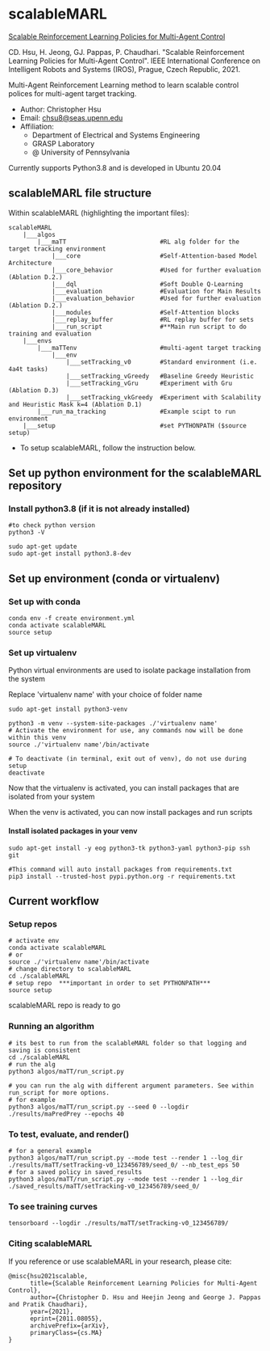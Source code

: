 # scalableMARL

[Scalable Reinforcement Learning Policies for Multi-Agent Control](https://arxiv.org/abs/2011.08055)

CD. Hsu, H. Jeong, GJ. Pappas, P. Chaudhari. "Scalable Reinforcement Learning Policies for Multi-Agent Control". IEEE International Conference on Intelligent Robots and Systems (IROS), Prague, Czech Republic, 2021.

Multi-Agent Reinforcement Learning method to learn scalable control polices for multi-agent target tracking.

+ Author: Christopher Hsu
+ Email: chsu8@seas.upenn.edu
+ Affiliation: 
    - Department of Electrical and Systems Engineering
    - GRASP Laboratory
    - @ University of Pennsylvania

Currently supports Python3.8 and is developed in Ubuntu 20.04

## scalableMARL file structure
Within scalableMARL (highlighting the important files):
```
scalableMARL
    |___algos
        |___maTT                          #RL alg folder for the target tracking environment
            |___core                      #Self-Attention-based Model Architecture
            |___core_behavior             #Used for further evaluation (Ablation D.2.)
            |___dql                       #Soft Double Q-Learning
            |___evaluation                #Evaluation for Main Results
            |___evaluation_behavior       #Used for further evaluation (Ablation D.2.)
            |___modules                   #Self-Attention blocks
            |___replay_buffer             #RL replay buffer for sets
            |___run_script                #**Main run script to do training and evaluation
    |___envs
        |___maTTenv                       #multi-agent target tracking
            |___env
                |___setTracking_v0        #Standard environment (i.e. 4a4t tasks)
                |___setTracking_vGreedy   #Baseline Greedy Heuristic
                |___setTracking_vGru      #Experiment with Gru (Ablation D.3)
                |___setTracking_vkGreedy  #Experiment with Scalability and Heuristic Mask k=4 (Ablation D.1)
        |___run_ma_tracking               #Example scipt to run environment
    |___setup                             #set PYTHONPATH ($source setup)
```

+ To setup scalableMARL, follow the instruction below.

## Set up python environment for the scalableMARL repository

### Install python3.8 (if it is not already installed)
```
#to check python version
python3 -V

sudo apt-get update
sudo apt-get install python3.8-dev
```

## Set up environment (conda or virtualenv)

### Set up with conda
```
conda env -f create environment.yml
conda activate scalableMARL
source setup
```
### Set up virtualenv
Python virtual environments are used to isolate package installation from the system

Replace 'virtualenv name' with your choice of folder name
```
sudo apt-get install python3-venv 

python3 -m venv --system-site-packages ./'virtualenv name'
# Activate the environment for use, any commands now will be done within this venv
source ./'virtualenv name'/bin/activate

# To deactivate (in terminal, exit out of venv), do not use during setup
deactivate
```
Now that the virtualenv is activated, you can install packages that are isolated from your system

When the venv is activated, you can now install packages and run scripts

#### Install isolated packages in your venv
```
sudo apt-get install -y eog python3-tk python3-yaml python3-pip ssh git

#This command will auto install packages from requirements.txt
pip3 install --trusted-host pypi.python.org -r requirements.txt
```

## Current workflow
### Setup repos
```
# activate env
conda activate scalableMARL
# or
source ./'virtualenv name'/bin/activate
# change directory to scalableMARL
cd ./scalableMARL
# setup repo  ***important in order to set PYTHONPATH***
source setup
```
scalableMARL repo is ready to go

### Running an algorithm
```
# its best to run from the scalableMARL folder so that logging and saving is consistent
cd ./scalableMARL
# run the alg
python3 algos/maTT/run_script.py

# you can run the alg with different argument parameters. See within run_script for more options.
# for example
python3 algos/maTT/run_script.py --seed 0 --logdir ./results/maPredPrey --epochs 40
```
### To test, evaluate, and render()
```
# for a general example 
python3 algos/maTT/run_script.py --mode test --render 1 --log_dir ./results/maTT/setTracking-v0_123456789/seed_0/ --nb_test_eps 50
# for a saved policy in saved_results
python3 algos/maTT/run_script.py --mode test --render 1 --log_dir ./saved_results/maTT/setTracking-v0_123456789/seed_0/
```
### To see training curves
```
tensorboard --logdir ./results/maTT/setTracking-v0_123456789/
```
### Citing scalableMARL
If you reference or use scalableMARL in your research, please cite:
```
@misc{hsu2021scalable,
      title={Scalable Reinforcement Learning Policies for Multi-Agent Control}, 
      author={Christopher D. Hsu and Heejin Jeong and George J. Pappas and Pratik Chaudhari},
      year={2021},
      eprint={2011.08055},
      archivePrefix={arXiv},
      primaryClass={cs.MA}
}

```


